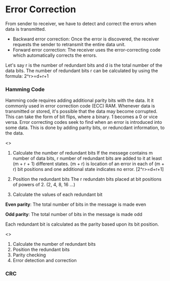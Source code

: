 # Error Correction

From sender to receiver, we have to detect and correct the errors when data is transmitted.

- Backward error correction: Once the error is discovered, the receiver requests the sender to retransmit the entire data unit.
- Forward error correction: The receiver uses the error-correcting code which automatically corrects the errors.

Let's say r is the number of redundant bits and d is the total number of the data bits. The number of redundant bits r can be calculated by using the formula:
2^r>=d+r+1


### Hamming Code
Hamming code requires adding additional parity bits with the data. It it commonly used in error correction code (ECC) RAM. Whenever data is transmitted or stored, it's possible that the data may become corrupted. This can take the form of bit flips, where a binary. 1 becomes a 0 or vice versa. Error correcting codes seek to find when an error is introduced into some data. This is done by adding parity bits, or reduncdant information, to the data. 

<<Encoding>>
1. Calculate the number of redundant bits
If the messege contains m number of data bits, r number of redundant bits are added to it at least (m + r + 1) different states. (m + r) is location of an error in each of (m + r) bit positions and one additional state indicates no error. [2^r>=d+r+1]

2. Position the redundant bits
The r redundatn bits placed at bit positions of powers of 2. (2, 4, 8, 16 ...) 

3. Calculate the values of each redundant bit

**Even parity**: The total number of bits in the message is made even

**Odd parity**: The total number of bits in the message is made odd

Each redundant bit is calculated as the parity based upon its bit position. 

<<Decoding>>
1. Calculate the number of redundant bits
2. Position the redundant bits
3. Parity checking
4. Error detection and correction


### CRC

